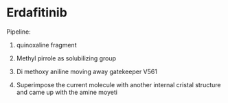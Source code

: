 # Erdafitinib

Pipeline:

1) quinoxaline fragment

2) Methyl pirrole as solubilizing group

3) Di methoxy aniline moving away gatekeeper V561

4) Superimpose the current molecule with another internal cristal structure and came up with the amine moyeti
